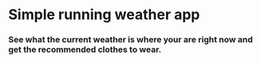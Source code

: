 # Simple running weather app

### See what the current weather is where your are right now and get the recommended clothes to wear.
